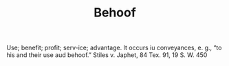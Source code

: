 ---
title: Behoof
letter: B
permalink: "/definitions/behoof.html"
body: Use; benefit; profit; serv-ice; advantage. It occurs iu conveyances, e. g.,
  “to his and their use aud behoof.” Stiles v. Japhet, 84 Tex. 91, 19 S. W. 450
published_at: '2018-07-07'
source: Black's Law Dictionary
layout: post
---